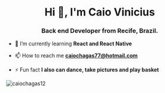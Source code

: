<h1 align="center">Hi 👋, I'm Caio Vinicius</h1>
<h3 align="center">Back end Developer from Recife, Brazil.</h3>

- 🌱 I’m currently learning **React and React Native**

- 📫 How to reach me **caiochagas77@hotmail.com**

- ⚡ Fun fact **I also can dance, take pictures and play basket**



<p><img align="center" src="https://github-readme-stats.vercel.app/api/top-langs?username=caiochagas12&show_icons=true&locale=en&layout=compact" alt="caiochagas12" /></p>
